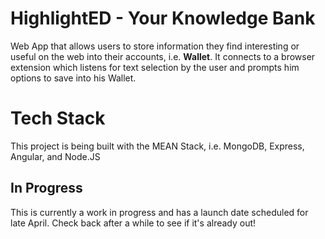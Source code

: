 # HighlightED - Your Knowledge Bank

Web App that allows users to store information they find interesting or useful on the web into their accounts, i.e. **Wallet**.
It connects to a browser extension which listens for text selection by the user and prompts him options to save into his Wallet.

# Tech Stack

This project is being built with the MEAN Stack, i.e. MongoDB, Express, Angular, and Node.JS

## In Progress

This is currently a work in progress and has a launch date scheduled for late April. Check back after a while to see if it's already out!
